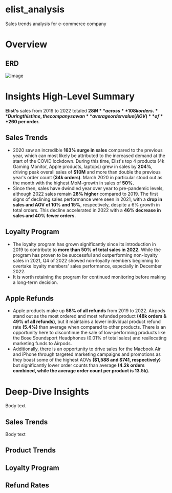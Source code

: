 # elist_analysis
Sales trends analysis for e-commerce company

# Overview

## ERD
![image](https://github.com/user-attachments/assets/ff5b4e02-d6c0-4ad6-b3b2-b36308c46e24)

# Insights High-Level Summary
**Elist's** sales from 2019 to 2022 totaled **$28M** across **108k orders.** During this time, the company saw an **average order value (AOV)** of **$260 per order.**
## Sales Trends
- 2020 saw an incredible **163% surge in sales** compared to the previous year, which can most likely be attributed to the increased demand at the start of the COVID lockdown. During this time, Elist's top 4 products (4k Gaming Monitor, Apple products, laptops) grew in sales by **204%**, driving peak overall sales of **$10M** and more than double the previous year's order count **(34k orders)**. March 2020 in particular stood out as the month with the highest MoM-growth in sales of **50%.**
- Since then, sales have dwindled year over year to pre-pandemic levels, although 2022 sales remain **28% higher** compared to 2019. The first signs of declining sales performance were seen in 2021, with a **drop in sales and AOV of 10% and 15%**, respectively, despite a 6% growth in total orders. This decline accelerated in 2022 with a **46% decrease in sales and 40% fewer orders.**
## Loyalty Program
- The loyalty program has grown significantly since its introduction in 2019 to contribute to **more than 50% of total sales in 2022.** While the program has proven to be successful and outperforming non-loyalty sales in 2021, Q4 of 2022 showed non-loyalty members beginning to overtake loyalty members' sales performance, especially in December 2022.
- It is worth retaining the program for continued monitoring before making a long-term decision.
## Apple Refunds
- Apple products make up **58% of all refunds** from 2019 to 2022. Airpods stand out as the most ordered and most refunded product **(48k orders & 49% of all refunds)**, but it maintains a lower individual product refund rate **(5.4%)** than average when compared to other products. There is an opportunity here to discontinue the sale of low-performing products like the Bose Soundsport Headphones (0.01% of total sales) and reallocating marketing funds to Airpods.
- Additionally, there is an opportunity to drive sales for the Macbook Air and iPhone through targeted marketing campaigns and promotions as they boast some of the highest AOVs **($1,588 and $741, respectively)** but significantly lower order counts than average **(4.2k orders combined, while the average order count per product is 13.5k).**

# Deep-Dive Insights
Body text

## Sales Trends
Body text
## Product Trends
## Loyalty Program
## Refund Rates
